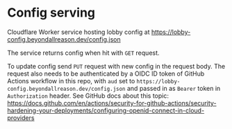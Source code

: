 # Config serving

Cloudflare Worker service hosting lobby config at https://lobby-config.beyondallreason.dev/config.json

The service returns config when hit with `GET` request.

To update config send `PUT` request with new config in the request body. The
request also needs to be authenticated by a OIDC ID token of GitHub Actions
workflow in this repo, with `aud` set to `https://lobby-config.beyondallreason.dev/config.json`
and passed in as `Bearer` token in `Authorization` header. See GitHub docs
about this topic: https://docs.github.com/en/actions/security-for-github-actions/security-hardening-your-deployments/configuring-openid-connect-in-cloud-providers
